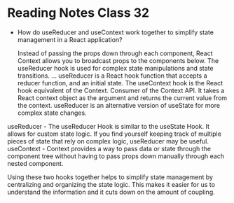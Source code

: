 # Reading Notes Class 32

- How do useReducer and useContext work together to simplify state management in a React application?

  Instead of passing the props down through each component, React Context allows you to broadcast props to the components below. The useReducer hook is used for complex state manipulations and state transitions. … useReducer is a React hook function that accepts a reducer function, and an initial state. The useContext hook is the React hook equivalent of the Context. Consumer of the Context API. It takes a React context object as the argument and returns the current value from the context. useReducer is an alternative version of useState for more complex state changes.

useReducer - The useReducer Hook is similar to the useState Hook. It allows for custom state logic. If you find yourself keeping track of multiple pieces of state that rely on complex logic, useReducer may be useful.
useContext - Context provides a way to pass data or state through the component tree without having to pass props down manually through each nested component.

Using these two hooks together helps to simplify state management by centralizing and organizing the state logic. This makes it easier for us to understand the information and it cuts down on the amount of coupling.
